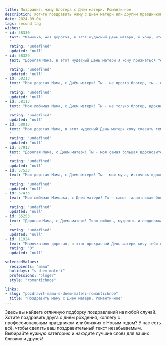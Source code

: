 ```yaml
---
title: Поздравить маму блогера с Днем матери. Романтичное
description: Хотите поздравить маму с Днем матери или другим праздником? Наш ИИ создаст незабываемое поздравление, а вы обязательно выделитесь среди других.  
date: 2024-09-04
tags: second tag
wishes:
- id: 58330
  text: "Мамочка, моя дорогая, в этот чудесный День матери, я хочу, чтобы ты знала, как сильно я тебя люблю. Ты – моя самая большая вдохновительница, моя самая верная подруга, мой свет. Спасибо, что ты всегда со мной, поддерживаешь меня в любых начинаниях, делишься своим опытом и знаниями. Ты – мой самый преданный читатель и критик, моя самая строгая, но самая любимая оценка. Пусть твоя жизнь будет наполнена радостью, счастьем, вдохновением и любовью!
  "
  rating: "undefined"
  updated: "null"
- id: 58329
  text: "Дорогая Мама, в этот чудесный День матери я хочу признаться тебе в любви! Твой свет и тепло всегда согревают мою душу. Ты – мой самый верный друг и вдохновитель, твой талант блогера вдохновляет меня творить и быть лучше. Спасибо за все, что ты делаешь!
  "
  rating: "undefined"
  updated: "null"
- id: 58213
  text: "Моя дорогая Мама, с Днём матери! Ты - не просто блогер, ты - источник вдохновения, любви и тепла, которые переполняют мои дни. Спасибо за твою лучезарную улыбку, твою безграничную заботу и за то, что ты всегда веришь в меня. Ты - самая лучшая Мама на свете!
  "
  rating: "undefined"
  updated: "null"
- id: 58113
  text: "Моя любимая Мама, с Днем матери! Ты - не только блогер, вдохновляющий миллионы, но и мой источник вдохновения, моя самая верная поддержка, любовь всей моей жизни. Спасибо за твою бесконечную доброту, мудрость и свет, который ты несешь в мир! ❤️
  "
  rating: "undefined"
  updated: "null"
- id: 58013
  text: "Моя дорогая Мама, в этот чудесный День матери хочу сказать тебе: ты - источник вдохновения, моя муза, самая яркая звезда на моем небосклоне. Ты - моя самая верная поклонница, твой взгляд - самая ценная критика, твоя любовь - самая большая награда. Спасибо тебе за то, что  ты есть. С Днем матери! 💖
  "
  rating: "undefined"
  updated: "null"
- id: 57913
  text: "Дорогая Мама, с Днем матери! Ты - моя самая большая вдохновительница, моя муза, источник любви и света. Твоя вера в меня, твоя поддержка и нежность - это то, что позволяет мне творить и делиться своим творчеством с миром. Спасибо тебе за все! Пусть этот день будет полон радости, любви и нежности, а твоя жизнь – яркой и красивой, как твой блог!
  "
  rating: "undefined"
  updated: "null"
- id: 57533
  text: "Моя дорогая Мама, с Днем матери! Ты – моя муза, источник вдохновения, мой самый верный читатель и самый строгий критик. Твоя любовь и поддержка – это то, что делает меня сильнее и помогает мне идти к своим целям. Спасибо, что всегда веришь в меня, даже когда я сам в себе сомневаюсь.  Ты – самая лучшая мама на свете, и я тебя безмерно люблю!
  "
  rating: "undefined"
  updated: "null"
- id: 57433
  text: "Моя любимая Мамочка, с Днем матери! Ты – самая талантливая блогерша, которая вдохновляет своим творчеством тысячи людей. Твоя любовь и забота – это бесконечный источник счастья и силы. Спасибо за твою нежность, за твой свет, за твой уникальный мир, который ты создаешь своими руками.  Ты – мой самый дорогой, самый любимый человек. С праздником, любимая!
  "
  rating: "undefined"
  updated: "null"
- id: 55253
  text: "Дорогая Мама, с Днем матери! Твоя любовь, мудрость и поддержка – вдохновение для меня, как и твой удивительный блог, который дарит свет и радость многим людям. Спасибо тебе за все, ты самая лучшая в мире!
  "
  rating: "undefined"
  updated: "null"
- id: 11924
  text: "Мамочка моя дорогая, в этот прекрасный День матери хочу тебя поздравить! Ты всегда была моим самым ярким примером, моей надежной опорой и бесконечным источником любви. Как блогер, ты вдохновляешь меня своей креативностью и умением делиться радостью с другими. Пусть каждый день приносит тебе столько же счастья, сколько ты даришь мне. С теплом и любовью, твой ребенок."
  rating: "0"
  updated: "null"

selectedValues:
  recipients: "mamu"
  holidays: "s-dnem-materi"
  professions: "bloger"
  style: "romantichnoe"

links:
- slug: "pozdravit-mamu-s-dnem-materi-romantichnoe"
  title: "Поздравить маму с Днем матери. Романтичное"
---
```


Здесь вы найдете отличную подборку поздравлений на любой случай. 
Хотите поздравить друга с днём рождения, коллегу с профессиональным праздником или близких с Новым годом? У нас есть всё, чтобы сделать ваш поздравительный текст незабываемым. Выбирайте нужную категорию и находите лучшие слова для ваших близких и друзей!
